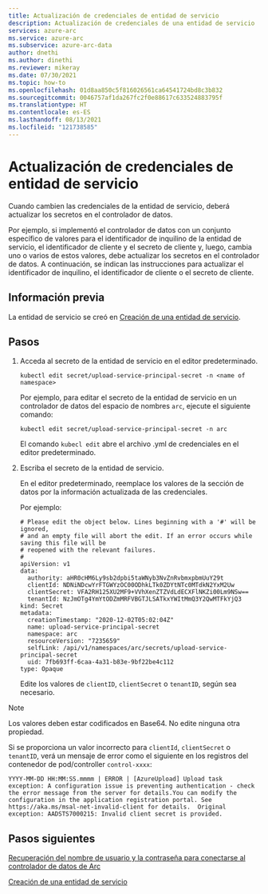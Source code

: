 ```yaml
---
title: Actualización de credenciales de entidad de servicio
description: Actualización de credenciales de una entidad de servicio
services: azure-arc
ms.service: azure-arc
ms.subservice: azure-arc-data
author: dnethi
ms.author: dinethi
ms.reviewer: mikeray
ms.date: 07/30/2021
ms.topic: how-to
ms.openlocfilehash: 01d8aa850c5f816026561ca64541724bd8c3b832
ms.sourcegitcommit: 0046757af1da267fc2f0e88617c633524883795f
ms.translationtype: HT
ms.contentlocale: es-ES
ms.lasthandoff: 08/13/2021
ms.locfileid: "121738585"
---
```

# <a name="update-service-principal-credentials"></a>Actualización de credenciales de entidad de servicio

Cuando cambien las credenciales de la entidad de servicio, deberá actualizar los secretos en el controlador de datos.

Por ejemplo, si implementó el controlador de datos con un conjunto específico de valores para el identificador de inquilino de la entidad de servicio, el identificador de cliente y el secreto de cliente y, luego, cambia uno o varios de estos valores, debe actualizar los secretos en el controlador de datos.  A continuación, se indican las instrucciones para actualizar el identificador de inquilino, el identificador de cliente o el secreto de cliente. 


## <a name="background"></a>Información previa

La entidad de servicio se creó en [Creación de una entidad de servicio](upload-metrics-and-logs-to-azure-monitor.md#create-service-principal). 

## <a name="steps"></a>Pasos

1. Acceda al secreto de la entidad de servicio en el editor predeterminado.

   ```console
   kubectl edit secret/upload-service-principal-secret -n <name of namespace>
   ```

   Por ejemplo, para editar el secreto de la entidad de servicio en un controlador de datos del espacio de nombres `arc`, ejecute el siguiente comando:

   ```console
   kubectl edit secret/upload-service-principal-secret -n arc
   ```

   El comando `kubecl edit` abre el archivo .yml de credenciales en el editor predeterminado. 


1. Escriba el secreto de la entidad de servicio. 

   En el editor predeterminado, reemplace los valores de la sección de datos por la información actualizada de las credenciales.

   Por ejemplo:

   ```console
   # Please edit the object below. Lines beginning with a '#' will be ignored,
   # and an empty file will abort the edit. If an error occurs while saving this file will be
   # reopened with the relevant failures.
   #
   apiVersion: v1
   data:
     authority: aHR0cHM6Ly9sb2dpbi5taWNyb3NvZnRvbmxpbmUuY29t
     clientId: NDNiNDcwYrFTGWYzOC00ODhkLTk0ZDYtNTc0MTdkN2YxM2Uw
     clientSecret: VFA2RH125XU2MF9+VVhXenZTZVdLdECXFlNKZi00Lm9NSw==
     tenantId: NzJmOTg4YmYtODZmMRFVBGTJLSATkxYWItMmQ3Y2QwMTFkYjQ3
   kind: Secret
   metadata:
     creationTimestamp: "2020-12-02T05:02:04Z"
     name: upload-service-principal-secret
     namespace: arc
     resourceVersion: "7235659"
     selfLink: /api/v1/namespaces/arc/secrets/upload-service-principal-secret
     uid: 7fb693ff-6caa-4a31-b83e-9bf22be4c112
   type: Opaque
   ```

   Edite los valores de `clientID`, `clientSecret` o `tenantID`, según sea necesario. 

> [!NOTE]
>Los valores deben estar codificados en Base64. No edite ninguna otra propiedad.

Si se proporciona un valor incorrecto para `clientId`, `clientSecret` o `tenantID`, verá un mensaje de error como el siguiente en los registros del contenedor de pod/controller `control-xxxx`:

```output
YYYY-MM-DD HH:MM:SS.mmmm | ERROR | [AzureUpload] Upload task exception: A configuration issue is preventing authentication - check the error message from the server for details.You can modify the configuration in the application registration portal. See https://aka.ms/msal-net-invalid-client for details.  Original exception: AADSTS7000215: Invalid client secret is provided.
```



## <a name="next-steps"></a>Pasos siguientes

[Recuperación del nombre de usuario y la contraseña para conectarse al controlador de datos de Arc](retrieve-the-username-password-for-data-controller.md)

[Creación de una entidad de servicio](upload-metrics-and-logs-to-azure-monitor.md#create-service-principal)
